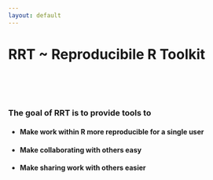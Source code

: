 ```yaml
---
layout: default
---
```


# RRT ~ Reproducibile R Toolkit
<br><br><br>
### The goal of RRT is to provide tools to

* #### Make work within R more reproducible for a single user
* #### Make collaborating with others easy
* #### Make sharing work with others easier
